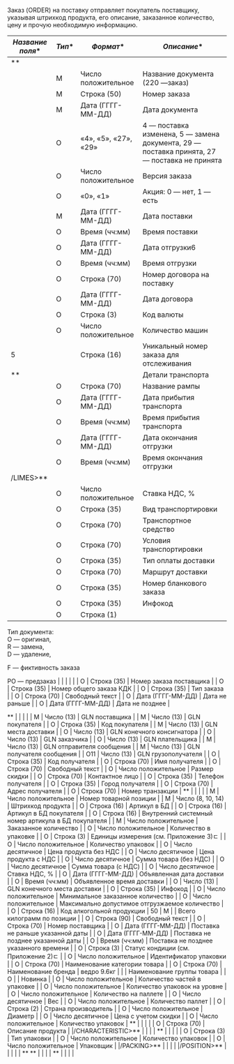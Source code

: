Заказ (ORDER) на поставку отправляет покупатель поставщику, указывая штрихкод продукта, его описание, заказанное количество, цену и прочую необходимую информацию.

|*Название поля**                       |*Тип** |*Формат**      |*Описание**                                              |
| ------------------------------------------------------------- | ------- | -------------------- | ------------------------------------------------------------------------------------------------------ |
<ORDER>**                          | | | |
<DOCUMENTNAME></DOCUMENTNAME>               | М    | Число положительное  | Название документа (220 —заказ)                                     |
<NUMBER></NUMBER>                     | М    | Строка (50)      | Номер заказа                                              |
<DATE></DATE>                       | М    | Дата (ГГГГ-ММ-ДД)   | Дата документа                                             |
<ACTION></ACTION>                     | О    | «4», «5», «27», «29» | 4 — поставка изменена, 5 — замена документа, 29 — поставка принята, 27 — поставка не принята      |
<VERSION></VERSION>                    | O    | Число положительное  | Версия заказа                                              |
<PROMO></PROMO>                      | O    | «0», «1»       | Акция: 0 — нет, 1 — есть                                        |
<DELIVERYDATE></DELIVERYDATE>               | М    | Дата (ГГГГ-ММ-ДД)   | Дата поставки                                              |
<DELIVERYTIME></DELIVERYTIME>               | O    | Время (чч:мм)     | Время поставки                                             |
<SHIPMENTDATE></SHIPMENTDATE>               | O    | Дата (ГГГГ-ММ-ДД)   | Дата отгрузки6                                             |
<SHIPMENTTIME></SHIPMENTTIME>               | O    | Время (чч:мм)     | Время отгрузки                                             |
<CAMPAIGNNUMBER></CAMPAIGNNUMBER>             | O    | Строка (70)      | Номер договора на поставку                                       |
<CAMPAIGNNUMBERDATE></CAMPAIGNNUMBERDATE>         | O    | Дата (ГГГГ-ММ-ДД)   | Дата договора                                              |
<CURRENCY></CURRENCY>                   | O    | Строка (3)      | Код валюты                                               |
<TRANSPORTQUANTITY></TRANSPORTQUANTITY>          | O    | Число положительное  | Количество машин                                            |
<ORDERREFERENCENUMBER>5</ORDERREFERENCENUMBER>      | | Строка (16)      | Уникальный номер заказа для отслеживания                                 |
<LIMES>**                          | | | Детали транспорта                                            |
<LIMESNAME></LIMESNAME>               | O    | Строка (70)      | Название рампы                                             |
<DATEFROM></DATEFROM>                | O    | Дата (ГГГГ-ММ-ДД)   | Дата прибытия транспорта                                        |
<TIMEFROM></TIMEFROM>                | O    | Время (чч:мм)     | Время прибытия транспорта                                        |
<DATETO></DATETO>                  | O    | Дата (ГГГГ-ММ-ДД)   | Дата окончания отгрузки                                         |
<TIMETO></TIMETO>                  | O    | Время (чч:мм)     | Время окончания отгрузки                                        |
|/LIMES>**                          | | | |
<VAT></VAT>                        | O    | Число положительное  | Ставка НДС, %                                              |
<TRANSPORTATIONTYPES></TRANSPORTATIONTYPES>        | O    | Строка (35)      | Вид транспортировки                                           |
<TRANSPORTATIONMEANS></TRANSPORTATIONMEANS>        | O    | Строка (70)      | Транспортное средство                                          |
<TRANSPORTATIONCONDITION></TRANSPORTATIONCONDITION>    | O    | Строка (70)      | Условия транспортировки                                         |
<TRANSPORTATIONPAYMENTTYPE></TRANSPORTATIONPAYMENTTYPE>  | O    | Строка (35)      | Тип оплаты доставки                                           |
<TRANSPORTATIONROUTE></TRANSPORTATIONROUTE>        | O    | Строка (70)      | Маршрут доставки                                            |
<BLANKETORDERNUMBER></BLANKETORDERNUMBER>         | O    | Строка (35)      | Номер бланкового заказа                                         |
<INFOCODED></INFOCODED>                  | O    | Строка (35)      | Инфокод                                                 |
<DOCTYPE></DOCTYPE>                    | O    | Строка (1)      

Тип документа:  
O — оригинал,  
R — замена,  
D — удаление,

F — фиктивность заказа

PO — предзаказ |
<CORRNUMBER></CORRNUMBER>                 | | | |
<SUPORDER></SUPORDER>                   | O    | Строка (35)      | Номер заказа поставщика                                         |
<KDKNUM></KDKNUM>                     | O    | Строка (35)      | Номер общего заказа КДК                                         |
<ORDRTYPE></ORDRTYPE>                   | O    | Строка (35)      | Тип заказа                                               |
<INFO></INFO>                       | O    | Строка (70)      | Свободный текст                                             |
<EARLIESTDELIVERYDATE></EARLIESTDELIVERYDATE>       | O    | Дата (ГГГГ-ММ-ДД)   | Дата не раньше                                             |
<LATESTDELIVERYDATE></LATESTDELIVERYDATE>         | O    | Дата (ГГГГ-ММ-ДД)   | Дата не позднее                                             |
<HEAD>**                           | | | |
<SUPPLIER></SUPPLIER>                | M    | Число (13)      | GLN поставщика                                             |
<BUYER></BUYER>                   | M    | Число (13)      | GLN покупателя                                             |
<BUYERCODE></BUYERCODE>               | O    | Строка (35)      | Код покупателя                                             |
<DELIVERYPLACE></DELIVERYPLACE>           | M    | Число (13)      | GLN места доставки                                           |
<FINALRECIPIENT></FINALRECIPIENT>          | O    | Число (13)      | GLN конечного консигнатора                                       |
<ORDERPARTNER></ORDERPARTNER>            | O    | Число (13)      | GLN заказчика                                              |
<INVOICEPARTNER></INVOICEPARTNER>          | O    | Число (13)      | GLN плательщика                                             |
<SENDER></SENDER>                  | M    | Число (13)      | GLN отправителя сообщения                                        |
<RECIPIENT></RECIPIENT>               | M    | Число (13)      | GLN получателя сообщения                                        |
<CONSIGNEE></CONSIGNEE>               | О11   | Число (13)      | GLN грузополучателя                                           |
<RECIPIENTCODE></RECIPIENTCODE>           | O    | Строка (35)      | Код получателя                                             |
<RECIPIENTNAME></RECIPIENTNAME>           | O    | Строка (70)      | Имя получателя                                             |
<INFO></INFO>                    | O    | Строка (70)      | Свободный текст                                             |
<DISCOUNTVALUE></DISCOUNTVALUE>           | O    | Число положительное  | Размер скидки                                              |
<RECIPIENTCONTACTFACE></RECIPIENTCONTACTFACE>    | O    | Строка (70)      | Контактное лицо                                             |
<RECIPIENTPHONE></RECIPIENTPHONE>          | O    | Строка (35)      | Телефон получателя                                           |
<RECIPIENTCITY></RECIPIENTCITY>           | O    | Строка (35)      | Город получателя                                            |
<RECIPIENTADRESS></RECIPIENTADRESS>         | O    | Строка (70)      | Адрес получателя                                            |
<EDIINTERCHANGEID></EDIINTERCHANGEID>        | O    | Строка (70)      | Номер транзакции                                            |
<POSITION>**                       | | | |
<POSITIONNUMBER></POSITIONNUMBER>        | М    | Число положительное  | Номер товарной позиции                                         |
<PRODUCT></PRODUCT>               | M    | Число (8, 10, 14)   | Штрихкод продукта                                            |
<PRODUCTIDSUPPLIER></PRODUCTIDSUPPLIER>     | O    | Строка (16)      | Артикул в БД                                              |
<PRODUCTIDBUYER></PRODUCTIDBUYER>        | O    | Строка (16)      | Артикул в БД покупателя                                         |
<BUYERPARTNUMBER></BUYERPARTNUMBER>       | О    | Строка (16)      | Внутренний системный номер артикула в БД покупателя                           |
<ORDEREDQUANTITY></ORDEREDQUANTITY>       | M    | Число положительное  | Заказанное количество                                          |
<QUANTITYOFCUINTU></QUANTITYOFCUINTU>      | О    | Число положительное  | Количество в упаковке                                          |
<ORDERUNIT></ORDERUNIT>             | О    | Строка (3)      | Единицы измерения (см. Приложение 3)ﾧ                                  |
<QUANTITYOFPACKS></QUANTITYOFPACKS>       | О    | Число положительное  | Количество упаковок                                           |
<ORDERPRICE></ORDERPRICE>            | O    | Число десятичное   | Цена продукта без НДС                                          |
<PRICEWITHVAT></PRICEWITHVAT>          | O    | Число десятичное   | Цена продукта с НДС                                           |
<AMOUNT></AMOUNT>                | O    | Число десятичное   | Сумма товара (без НДС)                                         |
<AMOUNTWITHVAT></AMOUNTWITHVAT>         | О    | Число десятичное   | Сумма товара (с НДС)                                          |
<VAT></VAT>                   | O    | Число десятичное   | Ставка НДС, %                                              |
<CLAIMEDDELIVERYDATE></CLAIMEDDELIVERYDATE>   | O    | Дата (ГГГГ-ММ-ДД)   | Объявленная дата доставки                                        |
<CLAIMEDDELIVERYTIME></CLAIMEDDELIVERYTIME>   | O    | Время (чч:мм)     | Объявленное время доставки                                       |
<DELIVERYPLACE></DELIVERYPLACE>         | О    | Число (13)      | GLN конечного места доставки                                      |
<INFOCODED></INFOCODED>             | O    | Строка (35)      | Инфокод                                                 |
<MINIMUMORDERQUANTITY></MINIMUMORDERQUANTITY>  | O    | Число положительное  | Минимальное заказанное количество                                    |
<MAXIMUMORDERQUANTITY> </MAXIMUMORDERQUANTITY> | O    | Число положительное  | Максимально допустимое отгрузжаемое количество                             |
<PRODUCTIONCODE></PRODUCTIONCODE>        | О    | Строка (16)      | Код алкогольной продукции                                        |
<POSITIONKGM>50</POSITIONKGM>          | М    | | Всего килограмм по позиции                                       |
<INFO></INFO>                  | O    | Строка (90)      | Свободный текст                                             |
<COMPAIGNNUMBER></COMPAIGNNUMBER>        | O    | Строка (70)      | Номер поставщика                                            |
<EARLIESTDELIVERYDATE></EARLIESTDELIVERYDATE>  | O    | Дата (ГГГГ-ММ-ДД)   | Поставка не раньше указанной даты                                    |
<LATESTDELIVERYDATE></LATESTDELIVERYDATE>    | O    | Дата (ГГГГ-ММ-ДД)   | Поставка не позднее указанной даты                                   |
<LATESTDELIVERYTIME></LATESTDELIVERYTIME>    | O    | Время (чч:мм)     | Поставка не позднее указанного времени                                 |
<CONDITIONSTATUS></CONDITIONSTATUS>       | О    | Строка (3)      | Статус кондиции (см. Приложение 2)ﾧ                                   |
<PACKAGEID></PACKAGEID>             | O    | Число положительное  | Идентификатор упаковки                                         |
<CATEGORYNAME></CATEGORYNAME>          | O    | Строка (70)      | Наименование категории товара                                      |
<BRENDNAME></BRENDNAME>             | O    | Строка (70)      | Наименование бренда                                           |
<GROUPNAME>ведро 9.6кг</GROUPNAME>       | | | Наименование группы товара                                       |
<NOVELTY></NOVELTY>               | O    | | Новинка                                                 |
<COUNTPIECESINBOX></COUNTPIECESINBOX>      | O    | Число положительное  | Количество частей в упаковке                                      |
<COUNTBOXESINLAYER></COUNTBOXESINLAYER>     | O    | Число положительное  | Количество упаковок на уровне                                      |
<COUNTPERPALLET></COUNTPERPALLET>        | O    | Число положительное  | Количество на паллете                                          |
<WEIGHT></WEIGHT>                | O    | Число десятичное   | Вес                                                   |
<PALLETS></PALLETS>               | O    | Число положительное  | Количество паллет                                            |
<COUNTRYORIGIN></COUNTRYORIGIN>         | О    | Строка (2)      | Страна производитель                                          |
<CALIBRE></CALIBRE>               | O    | Число положительное  | Диаметр                                                 |
<PRICEWITHDISCOUNT></PRICEWITHDISCOUNT>     | O    | Число десятичное   | Цена с учетом скидки                                          |
<BOXESCOUNT></BOXESCOUNT>            | O    | Число положительное  | Количество упаковок                                           |
<CHARACTERISTIC>**                 | | | |
<DESCRIPTION></DESCRIPTION>        | О    | Строка (70)      | Описание продукта                                            |
|/CHARACTERISTIC>**                 | | | |
<PACKING>**                     | | | |
<PACKINGTYPE></PACKINGTYPE>        | O    | Строка (3)      | Тип упаковки                                              |
<PACKINGQUANTITY></PACKINGQUANTITY>    | O    | Число положительное  | Количество упаковок                                           |
<PACKINGUNIT></PACKINGUNIT>        | O    | Число положительное  | Упаковщик                                                |
|/PACKING>**                    | | | |
|/POSITION>**                      | | | |
| ** </HEAD>**                          | | | |
<ORDER>**                          | | | |
